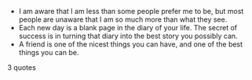  - I am aware that I am less than some people prefer me to be, but most people are unaware that I am so much more than what they see.
 - Each new day is a blank page in the diary of your life. The secret of success is in turning that diary into the best story you possibly can.
 - A friend is one of the nicest things you can have, and one of the best things you can be.

3 quotes